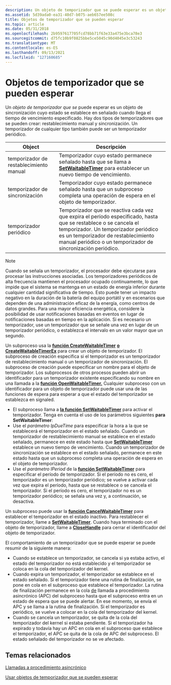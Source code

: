 ```yaml
---
description: Un objeto de temporizador que se puede esperar es un objeto de sincronización cuyo estado se establece en señalado cuando llega el tiempo de vencimiento especificado.
ms.assetid: 5d39ada0-ea31-40d7-b075-aeb657ee508c
title: Objetos de temporizador que se pueden esperar
ms.topic: article
ms.date: 05/31/2018
ms.openlocfilehash: 2b9597617705fcd78bb71f63e33a475e3bca78e3
ms.sourcegitcommit: d75fc10b9f0825bbe5ce5045c90d4045e3c53243
ms.translationtype: MT
ms.contentlocale: es-ES
ms.lasthandoff: 09/13/2021
ms.locfileid: "127160685"
---
```

# <a name="waitable-timer-objects"></a>Objetos de temporizador que se pueden esperar

Un *objeto de temporizador que se* puede esperar es un objeto de sincronización cuyo estado se establece en señalado cuando llega el tiempo de vencimiento especificado. Hay dos tipos de temporizadores que se pueden crear: restablecimiento manual y sincronización. Un temporizador de cualquier tipo también puede ser un temporizador periódico.



| Object                | Descripción                                                                                                                                                                                             |
|-----------------------|---------------------------------------------------------------------------------------------------------------------------------------------------------------------------------------------------------|
| temporizador de restablecimiento manual    | Temporizador cuyo estado permanece señalado hasta que se llama a [**SetWaitableTimer**](/windows/win32/api/synchapi/nf-synchapi-setwaitabletimer) para establecer un nuevo tiempo de vencimiento.                                                                          |
| temporizador de sincronización | Temporizador cuyo estado permanece señalado hasta que un subproceso completa una operación de espera en el objeto de temporizador.                                                                                                     |
| temporizador periódico        | Temporizador que se reactiva cada vez que expira el período especificado, hasta que se restablece o se cancela el temporizador. Un temporizador periódico es un temporizador de restablecimiento manual periódico o un temporizador de sincronización periódico. |



 

> [!Note]  
> Cuando se señala un temporizador, el procesador debe ejecutarse para procesar las instrucciones asociadas. Los temporizadores periódicos de alta frecuencia mantienen el procesador ocupado [](../power/system-power-states.md) continuamente, lo que impide que el sistema se mantenga en un estado de energía inferior durante cualquier cantidad significativa de tiempo. Esto puede tener un impacto negativo en la duración de la batería del equipo portátil y en escenarios que dependen de una administración eficaz de la energía, como centros de datos grandes. Para una mayor eficiencia energética, considere la posibilidad de usar notificaciones basadas en eventos en lugar de notificaciones basadas en tiempo en la aplicación. Si es necesario un temporizador, use un temporizador que se señale una vez en lugar de un temporizador periódico, o establezca el intervalo en un valor mayor que un segundo.

 

Un subproceso usa la [**función CreateWaitableTimer**](/windows/win32/api/synchapi/nf-synchapi-createwaitabletimerw) [**o CreateWaitableTimerEx**](/windows/win32/api/synchapi/nf-synchapi-createwaitabletimerexw) para crear un objeto de temporizador. El subproceso de creación especifica si el temporizador es un temporizador de restablecimiento manual o un temporizador de sincronización. El subproceso de creación puede especificar un nombre para el objeto de temporizador. Los subprocesos de otros procesos pueden abrir un identificador para un temporizador existente especificando su nombre en una llamada a la [**función OpenWaitableTimer.**](/windows/win32/api/synchapi/nf-synchapi-openwaitabletimerw) Cualquier subproceso con un identificador para un [](wait-functions.md) objeto de temporizador puede usar una de las funciones de espera para esperar a que el estado del temporizador se establezca en signaled.

-   El subproceso llama a [**la función SetWaitableTimer**](/windows/win32/api/synchapi/nf-synchapi-setwaitabletimer) para activar el temporizador. Tenga en cuenta el uso de los parámetros siguientes **para SetWaitableTimer**:
-   Use el *parámetro lpDueTime* para especificar la hora a la que se establecerá el temporizador en el estado señalado. Cuando un temporizador de restablecimiento manual se establece en el estado señalado, permanece en este estado hasta que [**SetWaitableTimer**](/windows/win32/api/synchapi/nf-synchapi-setwaitabletimer) establece un nuevo tiempo de vencimiento. Cuando un temporizador de sincronización se establece en el estado señalado, permanece en este estado hasta que un subproceso completa una operación de espera en el objeto de temporizador.
-   Use el *parámetro lPeriod* de la [**función SetWaitableTimer**](/windows/win32/api/synchapi/nf-synchapi-setwaitabletimer) para especificar el período de temporizador. Si el período no es cero, el temporizador es un temporizador periódico; se vuelve a activar cada vez que expira el período, hasta que se restablece o se cancela el temporizador. Si el período es cero, el temporizador no es un temporizador periódico; se señala una vez y, a continuación, se desactiva.

Un subproceso puede usar la [**función CancelWaitableTimer**](/windows/win32/api/synchapi/nf-synchapi-cancelwaitabletimer) para establecer el temporizador en el estado inactivo. Para restablecer el temporizador, llame a [**SetWaitableTimer**](/windows/win32/api/synchapi/nf-synchapi-setwaitabletimer). Cuando haya terminado con el objeto de temporizador, llame a [**CloseHandle**](/windows/win32/api/handleapi/nf-handleapi-closehandle) para cerrar el identificador del objeto de temporizador.

El comportamiento de un temporizador que se puede esperar se puede resumir de la siguiente manera:

-   Cuando se establece un temporizador, se cancela si ya estaba activo, el estado del temporizador no está establecido y el temporizador se coloca en la cola del temporizador del kernel.
-   Cuando expira un temporizador, el temporizador se establece en el estado señalado. Si el temporizador tiene una rutina de finalización, se pone en cola en el subproceso que establece el temporizador. La rutina de finalización permanece en la cola [de](asynchronous-procedure-calls.md) llamada a procedimiento asincrónico (APC) del subproceso hasta que el subproceso entra en un estado de espera que se puede alertar. En ese momento, se envía el APC y se llama a la rutina de finalización. Si el temporizador es periódico, se vuelve a colocar en la cola del temporizador del kernel.
-   Cuando se cancela un temporizador, se quita de la cola del temporizador del kernel si estaba pendiente. Si el temporizador ha expirado y todavía hay un APC en cola en el subproceso que establece el temporizador, el APC se quita de la cola de APC del subproceso. El estado señalado del temporizador no se ve afectado.

## <a name="related-topics"></a>Temas relacionados

<dl> <dt>

[Llamadas a procedimiento asincrónico](asynchronous-procedure-calls.md)
</dt> <dt>

[Usar objetos de temporizador que se pueden esperar](using-waitable-timer-objects.md)
</dt> </dl>

 

 
